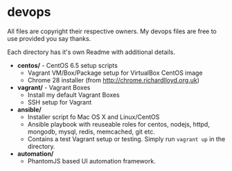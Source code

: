 devops
=========

All files are copyright their respective owners. My devops files are free to use provided you say thanks.

Each directory has it's own Readme with additional details.

- **centos/** - CentOS 6.5 setup scripts
  - Vagrant VM/Box/Package setup for VirtualBox CentOS image
  - Chrome 28 installer (from http://chrome.richardlloyd.org.uk)
- **vagrant/** - Vagrant Boxes
  - Install my default Vagrant Boxes
  - SSH setup for Vagrant
- **ansible/**
  - Installer script fo Mac OS X and Linux/CentOS
  - Ansible playbook with reuseable roles for centos, nodejs, httpd, mongodb, mysql, redis, memcached, git etc.
  - Contains a test Vagrant setup or testing. Simply run `vagrant up` in the directory.
- **automation/**
  - PhantomJS based UI automation framework.
